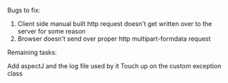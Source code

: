 Bugs to fix:

1) Client side manual built http request doesn't get written over to the server for some reason
2) Browser doesn't send over proper http multipart-formdata request

Remaining tasks:

Add aspectJ and the log file used by it
Touch up on the custom exception class